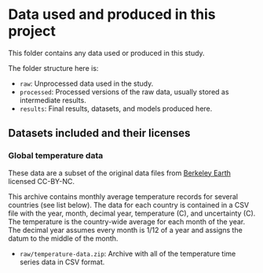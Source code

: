 # Data used and produced in this project

This folder contains any data used or produced in this study.

<!--
Data should only be stored if they follow the
[FAIR principles](https://www.go-fair.org/fair-principles/) and are distributed
under an open license, like CC-0 or CC-BY, or in the public domain.
The data license should be clearly stated for each dataset hosted here.
-->

The folder structure here is:

* `raw`: Unprocessed data used in the study.
* `processed`: Processed versions of the raw data, usually stored as
  intermediate results.
* `results`: Final results, datasets, and models produced here.

## Datasets included and their licenses

### Global temperature data

These data are a subset of the original data files from
[Berkeley Earth](https://www.berkeleyearth.org) licensed CC-BY-NC.

This archive contains monthly average temperature records for several countries
(see list below). The data for each country is contained in a CSV file with the
year, month, decimal year, temperature (C), and uncertainty (C). The temperature
is the country-wide average for each month of the year. The decimal year assumes
every month is 1/12 of a year and assigns the datum to the middle of the month.

* `raw/temperature-data.zip`: Archive with all of the temperature time series
  data in CSV format.
